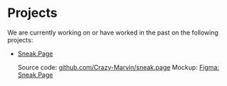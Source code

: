 # Projects

We are currently working on or have worked in the past on the following projects:

- [Sneak.Page](https://sneak.page)

  Source code: [github.com/Crazy-Marvin/sneak.page](https://github.com/Crazy-Marvin/sneak.page/)
  Mockup: [Figma: Sneak.Page](https://www.figma.com/proto/xa7WL6OE4tMpX2WScvv3zr/Sneak.Page?node-id=19%3A23979&viewport=-699%2C385%2C0.4106914699077606&scaling=min-zoom)
